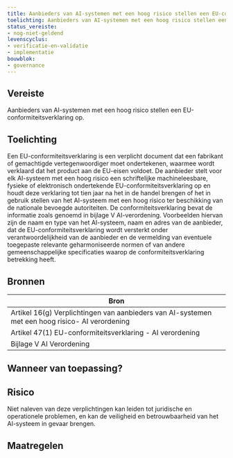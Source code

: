```yaml
---
title: Aanbieders van AI-systemen met een hoog risico stellen een EU-conformiteitsverklaring op
toelichting: Aanbieders van AI-systemen met een hoog risico stellen een EU-conformiteitsverklaring op.
status_vereiste:
- nog-niet-geldend
levenscyclus:
- verificatie-en-validatie
- implementatie
bouwblok:
- governance
---
```


<!-- tags -->
## Vereiste

Aanbieders van AI-systemen met een hoog risico stellen een EU-conformiteitsverklaring op.

## Toelichting

Een EU-conformiteitsverklaring is een verplicht document dat een fabrikant of gemachtigde vertegenwoordiger moet ondertekenen, waarmee wordt verklaard dat het product aan de EU-eisen voldoet.
De aanbieder stelt voor elk AI-systeem met een hoog risico een schriftelijke machineleesbare, fysieke of elektronisch ondertekende EU-conformiteitsverklaring op en houdt deze verklaring tot tien jaar na het in de handel brengen of het in gebruik stellen van het AI-systeem met een hoog risico ter beschikking van de nationale bevoegde autoriteiten.
De conformiteitsverklaring bevat de informatie zoals genoemd in bijlage V AI-verordening.
Voorbeelden hiervan zijn de naam en type van het AI-systeem, naam en adres van de aanbieder, dat de EU-conformiteitsverklaring wordt versterkt onder verantwoordelijkheid van de aanbieder en de vermelding van eventuele toegepaste relevante geharmoniseerde normen of van andere gemeenschappelijke specificaties waarop de conformiteitsverklaring betrekking heeft.

## Bronnen

| Bron                        |
|-----------------------------|
|Artikel 16(g) Verplichtingen van aanbieders van AI-systemen met een hoog risico- AI verordening|
|Artikel 47(1) EU-conformiteitsverklaring - AI verordening|
|Bijlage V AI Verordening|

## Wanneer van toepassing?


## Risico

Niet naleven van deze verplichtingen kan leiden tot juridische en operationele problemen, en kan de veiligheid en betrouwbaarheid van het AI-systeem in gevaar brengen.


## Maatregelen

<!-- list_maatregelen vereiste/EU_conformiteitsverklaring_hoog_risico -->
